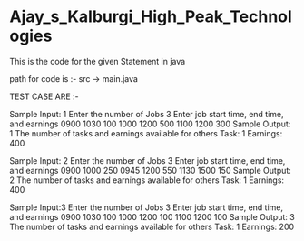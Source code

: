 # Ajay_s_Kalburgi_High_Peak_Technologies
This is the code for the given Statement in java

path for code is :- src -> main.java

TEST CASE ARE :-

Sample Input: 1
Enter the number of Jobs
3
Enter job start time, end time, and earnings
0900
1030
100
1000
1200
500
1100
1200
300
Sample Output: 1
The number of tasks and earnings available for others
Task: 1
Earnings: 400

Sample Input: 2
Enter the number of Jobs
3
Enter job start time, end time, and earnings
0900
1000
250
0945
1200
550
1130
1500
150
Sample Output: 2
The number of tasks and earnings available for others
Task: 1
Earnings: 400

Sample Input:3
Enter the number of Jobs
3
Enter job start time, end time, and earnings
0900
1030
100
1000
1200
100
1100
1200
100
Sample Output: 3
The number of tasks and earnings available for others
Task: 1
Earnings: 200 
